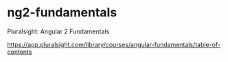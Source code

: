 # ng2-fundamentals
Pluralsight: Angular 2 Fundamentals

https://app.pluralsight.com/library/courses/angular-fundamentals/table-of-contents

